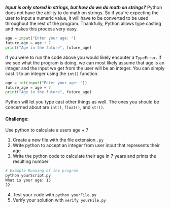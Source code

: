 ***Input is only stored in strings, but how do we do math on strings?***
Python does not have the ability to do math on strings. So if you're expecting the user to input a numeric value, it will have to be converted to be used throughout the rest of the program. Thankfully, Python allows type casting and makes this process very easy. 

```python
age = input("Enter your age: ")
future_age = age + 7
print("Age in the future", future_age)
```

If you were to run the code above you would likely encouter a `TypeError`. If we see what the program is doing, we can most likely assume that age is an integer and the input we get from the user will be an integer. You can simply cast it to an integer using the `int()` function. 

```python
age = int(input("Enter your age: "))
future_age = age + 7
print("Age in the future", future_age)
```

Python will let you type cast other things as well. The ones you should be concerned about are `int()`, `float()`, and `str()`. 

#### Challenge:
Use python to calculate a users age + 7

1. Create a new file with the file extension `.py`
2. Write python to accept an integer from user input that represents their age
3. Write the python code to calculate their age in 7 years and prints the resulting number
```bash
# Example Running of the program
python yourScript.py
What is your age: 15
22
```
4. Test your code with `python yourFile.py`
5. Verify your solution with `verify yourFile.py`
